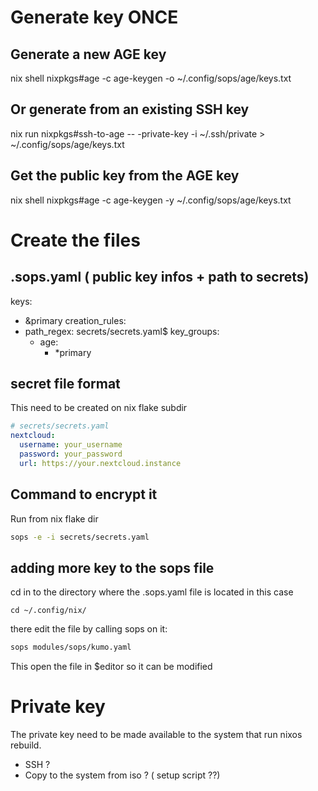 # Generate key ONCE

## Generate a new AGE key

nix shell nixpkgs#age -c age-keygen -o ~/.config/sops/age/keys.txt

## Or generate from an existing SSH key

nix run nixpkgs#ssh-to-age -- -private-key -i ~/.ssh/private > ~/.config/sops/age/keys.txt

## Get the public key from the AGE key

nix shell nixpkgs#age -c age-keygen -y ~/.config/sops/age/keys.txt

# Create the files

## .sops.yaml ( public key infos + path to secrets)

keys:

- &primary <your-public-age-key-here>
  creation_rules:
- path_regex: secrets/secrets.yaml$
  key_groups:
  - age:
    - \*primary

## secret file format

This need to be created on nix flake subdir

```yml
# secrets/secrets.yaml
nextcloud:
  username: your_username
  password: your_password
  url: https://your.nextcloud.instance
```

## Command to encrypt it

Run from nix flake dir

```bash
sops -e -i secrets/secrets.yaml
```

## adding more key to the sops file

cd in to the directory where the .sops.yaml file is located
in this case
```
cd ~/.config/nix/
```
there edit the file by calling sops on it: 
```bash
sops modules/sops/kumo.yaml
```
This open the file in $editor so it can be modified

# Private key 

The private key need to be made available to the system that run nixos rebuild.

- SSH ?
- Copy to the system from iso ? ( setup script ??)
